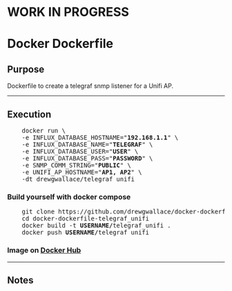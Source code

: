 # WORK IN PROGRESS
# Docker Dockerfile



## Purpose
  Dockerfile to create a telegraf snmp listener for a Unifi AP.
  
----

## Execution

<pre>
    docker run \
    -e INFLUX_DATABASE_HOSTNAME="<b>192.168.1.1</b>" \
    -e INFLUX_DATABASE_NAME="<b>TELEGRAF</b>" \
    -e INFLUX_DATABASE_USER="<b>USER</b>" \
    -e INFLUX_DATABASE_PASS="<b>PASSWORD</b>" \
    -e SNMP_COMM_STRING="<b>PUBLIC</b>" \
    -e UNIFI_AP_HOSTNAME="<b>AP1, AP2</b>" \
    -dt drewgwallace/telegraf_unifi
</pre>
### Build yourself with docker compose
<pre>
    git clone https://github.com/drewgwallace/docker-dockerfile-telegraf_unifi.git
    cd docker-dockerfile-telegraf_unifi
    docker build -t <b>USERNAME/</b>telegraf_unifi .
    docker push <b>USERNAME/</b>telegraf_unifi
</pre>   

### Image on [Docker Hub](https://hub.docker.com/r/drewgwallace/telegraf_unifi/)

----

## Notes
